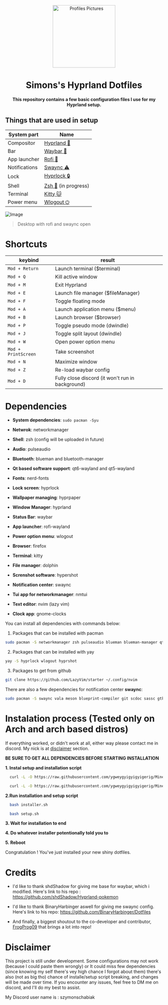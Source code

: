 <div align="center">
  <img alt="Profiles Pictures" src="https://github.com/user-attachments/assets/c5663bff-358e-4727-99c2-6345eea5c2bd" width="200" height="200"/>
</div>
<div align="center">
    <h1> Simons's Hyprland Dotfiles</h1>
    <h4> This repository contains a few basic configuration files I use for my Hyprland setup.</h4>
</div>
</div>

## Things that are used in setup

| System part | Name |
| --- | --- |
| Compositor | [Hyprland 🌌](https://github.com/hyprwm/Hyprland) |
| Bar | [Waybar 🎑](https://github.com/Alexays/Waybar) |
| App launcher | [Rofi 🚀](https://github.com/davatorium/rofi) |
| Notifications | [Swaync ⚠️](https://github.com/ErikReider/SwayNotificationCenter) |
| Lock | [Hyprlock 🔒](https://github.com/hyprwm/hyprlock) |
| Shell | [Zsh 🐚](https://zsh.sourceforge.io/) (in progress) |
| Terminal | [Kitty 🐱](https://github.com/kovidgoyal/kitty) |
| Power menu | [Wlogout ⏻](https://github.com/ArtsyMacaw/wlogout) |

![Image](https://github.com/user-attachments/assets/5a9802da-40d1-477b-a083-b5e4b8b24a35)
> Desktop with rofi and swaync open
# Shortcuts 

|keybind|result|
|---|---|
| ```Mod + Return``` |	Launch terminal ($terminal) |
| ```Mod + Q```	| Kill active window |
| ```Mod + M```	| Exit Hyprland |
| ```Mod + E```	| Launch file manager ($fileManager) |
| ```Mod + F```	| Toggle floating mode |
| ```Mod + A```	| Launch application menu ($menu) |
| ```Mod + B```	| Launch browser ($browser) |
| ```Mod + P```	| Toggle pseudo mode (dwindle) |
| ```Mod + J```	| Toggle split layout (dwindle) |
| ```Mod + W``` |	Open power option menu |
| ```Mod + PrintScreen``` | Take screenshot |
| ```Mod + N``` | Maximize window |
| ```Mod + Z``` | Re-load waybar config |
| ```Mod + D``` | Fully close discord (it won't run in background) |


# Dependencies

- **System dependencies**: ```sudo pacman -Syu```

- **Netwrok**: networkmanager

- **Shell**: zsh (config will be uploaded in future)

- **Audio**: pulseaudio

- **Bluetooth**: blueman and bluetooth-manager

- **Qt based software support**: qt6-wayland and qt5-wayland
  
- **Fonts**: nerd-fonts

- **Lock screen**: hyprlock

- **Wallpaper managing**: hyprpaper
  
- **Window Manager**: hyprland
  
- **Status Bar**: waybar
  
- **App launcher**: rofi-wayland

- **Power option menu**: wlogout
  
- **Browser**: firefox
  
- **Terminal**: kitty

- **File manager**: dolphin

- **Screnshot software**: hypershot

- **Notification center**: swaync

- **Tui app for networkmanager**: nmtui

- **Text editor**: nvim (lazy vim)

- **Clock app**: gnome-clocks
  
You can install all dependencies with commands below:

1. Packages that can be installed with pacman
```bash
sudo pacman -S networkmanager zsh pulseaudio blueman blueman-manager qt6-wayland qt5-wayland nerd-fonts hyprlock hyprpaper hyprland waybar rofi-wayland wofi firefox kitty dolphin curl nmtui nvim gnome-clocks
```
2. Packages that can be installed with yay
```bash
yay -S hyprlock wlogout hyprshot
```
3. Packages to get from github
```bash
git clone https://github.com/LazyVim/starter ~/.config/nvim
```
There are also a few dependencies for notification center **swaync**:
```bash
sudo pacman -S swaync vala meson blueprint-compiler git scdoc sassc gtk4 gtk4-layer-shell dbus glib2 gobject-introspection libgee json-glib libadwaita gvfs granite7
```

# Instalation process (Tested only on Arch and arch based distros)
If everything worked, or didn't work at all, either way please contact me in discord.
My nick is at [disclaimer](#Disclaimer) section.

**BE SURE TO GET ALL DEPENDENCIES BEFORE STARTING INSTALLATION**



**1. Instal setup and installation script**

  ```bash
    curl -L -O https://raw.githubusercontent.com/ygweygyigyigyigerig/Mine_Hyprland_dots/main/installer.sh
  ```
   
  ```bash
    curl -L -O https://raw.githubusercontent.com/ygweygyigyigyigerig/Mine_Hyprland_dots/main/setup.sh
  ```
**2.Run installation and setup script**

```bash
  bash installer.sh
```

```bash
  bash setup.sh
```

**3. Wait for installation to end**

**4. Do whatever installer potentionally told you to**

**5. Reboot**

Congratulation ! You've just installed your new shiny dotfiles.

# Credits

- I'd like to thank shdShadow for giving me base for waybar, which i modified. Here's link to his repo :  https://github.com/shdShadow/Hyprland-pokemon

- I'd like to thank BinaryHarbinger aswell for giving me swaync config. Here's link to his repo: https://github.com/BinaryHarbinger/Dotfiles

- And finally, a biggest shoutout to the co-developer and contributor, [FrogProg09](https://github.com/FrogProg09) that brings a lot into repo!

# Disclaimer
This project is still under development.
Some configurations may not work (because I could paste them wrongly) or It could miss few dependencies (since knowing my self there's vey high chance I forgot about them) there's also (not as big tho) chance of installe/setup script breaking, and changes will be made over time. 
If you encounter any issues, feel free to DM me on discord, and I'll do my best to assist.

My Discord user name is : szymonschabiak

